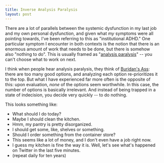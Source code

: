 ```yaml
---
title: Inverse Analysis Paralysis
layout: post
---
```


There are a lot of parallels between the systemic dysfunction in my last job and my own personal dysfunction, and given what _my_ symptoms were all pointing towards, I've been referring to this as "institutional ADHD." One particular symptom I encounter in both contexts is the notion that there is an enormous amount of work that needs to be done, but there is somehow also "nothing to do". This is usually framed as "[analysis paralysis](https://en.wikipedia.org/wiki/Analysis_paralysis)" -- you can't choose what to work on next.

I think when people hear analysis paralysis, they think of [Buridan's Ass](https://en.wikipedia.org/wiki/Buridan's_ass): there are too many good options, and analyzing each option re-prioritizes it to the top. But what I have experienced far more often is the opposite of this: upon evaluation, _none_ of the options seem worthwhile. In this case, the number of options is basically irrelevant. And instead of being trapped in a state of indecision, you decide very quickly -- to do nothing.

This looks something like:
- What should I do today?
- Maybe I should clean the kitchen.
- Hmm, my pantry is pretty disorganized.
- I should get some, like, shelves or something.
- Should I order something from the container store?
- This seems like a lot of money, and I don't even have a job right now.
- I guess my kitchen is fine the way it is. Well, let's see what's happened on Twitter in the last five minutes.
- (repeat daily for ten years)
